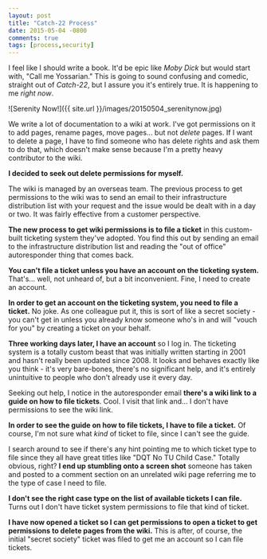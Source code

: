 ```yaml
---
layout: post
title: "Catch-22 Process"
date: 2015-05-04 -0800
comments: true
tags: [process,security]
---
```

I feel like I should write a book. It'd be epic like _Moby Dick_ but would start with, "Call me Yossarian." This is going to sound confusing and comedic, straight out of _Catch-22_, but I assure you it's entirely true. It is happening to me _right now_.

![Serenity Now!]({{ site.url }}/images/20150504_serenitynow.jpg)

We write a lot of documentation to a wiki at work. I've got permissions on it to add pages, rename pages, move pages... but not _delete_ pages. If I want to delete a page, I have to find someone who has delete rights and ask them to do that, which doesn't make sense because I'm a pretty heavy contributor to the wiki.

**I decided to seek out delete permissions for myself.**

The wiki is managed by an overseas team. The previous process to get permissions to the wiki was to send an email to their infrastructure distribution list with your request and the issue would be dealt with in a day or two. It was fairly effective from a customer perspective.

**The new process to get wiki permissions is to file a ticket** in this custom-built ticketing system they've adopted. You find this out by sending an email to the infrastructure distribution list and reading the "out of office" autoresponder thing that comes back.

**You can't file a ticket unless you have an account on the ticketing system.** That's... well, not unheard of, but a bit inconvenient. Fine, I need to create an account.

**In order to get an account on the ticketing system, you need to file a ticket.** No joke. As one colleague put it, this is sort of like a secret society - you can't get in unless you already know someone who's in and will "vouch for you" by creating a ticket on your behalf.

**Three working days later, I have an account** so I log in. The ticketing system is a totally custom beast that was initially written starting in 2001 and hasn't really been updated since 2008. It looks and behaves exactly like you think - it's very bare-bones, there's no significant help, and it's entirely unintuitive to people who don't already use it every day.

Seeking out help, I notice in the autoresponder email **there's a wiki link to a guide on how to file tickets**. Cool. I visit that link and... I don't have permissions to see the wiki link.

**In order to see the guide on how to file tickets, I have to file a ticket.** Of course, I'm not sure what _kind_ of ticket to file, since I can't see the guide.

I search around to see if there's any hint pointing me to which ticket type to file since they all have great titles like "DQT No TU Child Case." Totally obvious, right? **I end up stumbling onto a screen shot** someone has taken and posted to a comment section on an unrelated wiki page referring me to the type of case I need to file.

**I don't see the right case type on the list of available tickets I can file.** Turns out I don't have ticket system permissions to file that kind of ticket.

**I have now opened a ticket so I can get permissions to open a ticket to get permissions to delete pages from the wiki.** This is after, of course, the initial "secret society" ticket was filed to get me an account so I can file tickets.